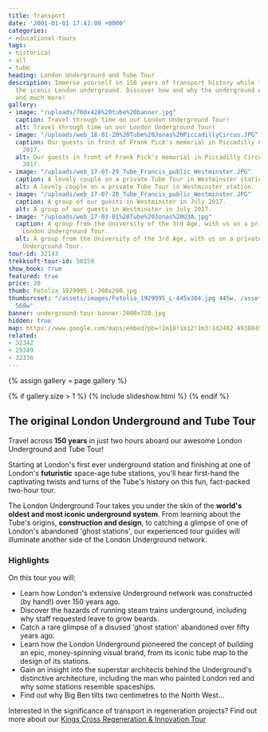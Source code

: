 ```yaml
---
title: Transport
date: '2001-01-01 17:41:00 +0000'
categories:
- educational-tours
tags:
- historical
- all
- tube
heading: London Underground and Tube Tour
description: Immerse yourself in 150 years of transport history while travelling through
  the iconic London underground. Discover how and why the underground was created
  and much more!
gallery:
- image: "/uploads/760x428%20tube%20banner.jpg"
  caption: Travel through time on our London Underground Tour!
  alt: Travel through time on our London Underground Tour!
- image: "/uploads/web_18-01-20%20Tube%20Jonas%20PiccadillyCircus.JPG"
  caption: Our guests in front of Frank Pick's memorial in Piccadilly Circus, January
    2017.
  alt: Our guests in front of Frank Pick's memorial in Piccadilly Circus, January
    2017.
- image: "/uploads/web_17-07-29_Tube_Francis_public_Westminster.JPG"
  caption: A lovely couple on a private Tube Tour in Westminster station.
  alt: A lovely couple on a private Tube Tour in Westminster station.
- image: "/uploads/web_17-07-20_Tube_Francis_public_Westminster.JPG"
  caption: A group of our guests in Westminster in July 2017.
  alt: A group of our guests in Westminster in July 2017.
- image: "/uploads/web_17-03-01%20Tube%20Jonas%20U3A.jpg"
  caption: A group from the University of the 3rd Age, with us on a private bespoke
    London Underground Tour.
  alt: A group from the University of the 3rd Age, with us on a private bespoke London
    Underground Tour.
tour-id: 32143
trekksoft-tour-id: 50159
show_book: true
featured: true
price: 20
thumb: Fotolia_1929995_L-300x200.jpg
thumbsrcset: "/assets/images/Fotolia_1929995_L-445x304.jpg 445w, /assets/images/Fotolia_1929995_L-568x388.jpg
  568w"
banner: underground-tour-banner-2000x720.jpg
hidden: true
map: https://www.google.com/maps/embed?pb=!1m18!1m12!1m3!1d2482.493884522092!2d-0.1588174842294842!3d51.52250067963771!2m3!1f0!2f0!3f0!3m2!1i1024!2i768!4f13.1!3m3!1m2!1s0x487604d59ecdd3e1%3A0x900c16ed42e497a1!2sSherlock+Holmes+Statue!5e0!3m2!1sde!2suk!4v1506001375359
related:
- 32342
- 29349
- 32336
---
```


{% assign gallery = page.gallery %}

{% if gallery.size > 1 %}
  {% include slideshow.html %}
{% endif %}

## The original London Underground and Tube Tour

Travel across **150 years** in just two hours aboard our awesome London Underground and Tube Tour!

Starting at London's first ever underground station and finishing at one of London's **futuristic** space-age tube stations, you'll hear first-hand the captivating twists and turns of the Tube's history on this fun, fact-packed two-hour tour.

The London Underground Tour takes you under the skin of the **world's oldest and most iconic underground system**. From learning about the Tube's origins, **construction and design**, to catching a glimpse of one of London's abandoned 'ghost stations', our experienced tour guides will illuminate another side of the London Underground network.

### Highlights

On this tour you will:

* Learn how London's extensive Underground network was constructed (by hand!) over 150 years ago.
* Discover the hazards of running steam trains underground, including why staff requested leave to grow beards.
* Catch a rare glimpse of a disused ‘ghost station' abandoned over fifty years ago.
* Learn how the London Underground pioneered the concept of building an epic, money-spinning visual brand, from its iconic tube map to the design of its stations.
* Gain an insight into the superstar architects behind the Underground's distinctive architecture, including the man who painted London red and why some stations resemble spaceships.
* Find out why Big Ben tilts two centimetres to the North West...

Interested in the significance of transport in regeneration projects? Find out more about our [Kings Cross Regeneration & Innovation Tour](link)
